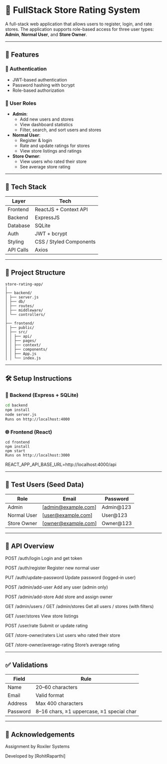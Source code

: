 # 🏪 FullStack Store Rating System

A full-stack web application that allows users to register, login, and rate stores. The application supports role-based access for three user types: **Admin**, **Normal User**, and **Store Owner**.

---

## 🚀 Features

### 🔐 Authentication
- JWT-based authentication
- Password hashing with bcrypt
- Role-based authorization

### 👥 User Roles
- **Admin**:
  - Add new users and stores
  - View dashboard statistics
  - Filter, search, and sort users and stores
- **Normal User**:
  - Register & login
  - Rate and update ratings for stores
  - View store listings and ratings
- **Store Owner**:
  - View users who rated their store
  - See average store rating

---

## 🧱 Tech Stack

| Layer     | Tech                     |
|-----------|--------------------------|
| Frontend  | ReactJS + Context API    |
| Backend   | ExpressJS                |
| Database  | SQLite                   |
| Auth      | JWT + bcrypt             |
| Styling   | CSS / Styled Components  |
| API Calls | Axios                    |

---

## 📁 Project Structure

```
store-rating-app/
│
├── backend/
│ ├── server.js
│ ├── db/
│ ├── routes/
│ ├── middleware/
│ └── controllers/
│
├── frontend/
│ ├── public/
│ ├── src/
│ │ ├── api/
│ │ ├── pages/
│ │ ├── context/
│ │ ├── components/
│ │ ├── App.js
│ │ └── index.js
```

---

## 🛠️ Setup Instructions

### 🔧 Backend (Express + SQLite)

```bash
cd backend
npm install
node server.js
Runs on http://localhost:4000
```
### 🌐 Frontend (React)
```
cd frontend
npm install
npm start
Runs on http://localhost:3000
```

REACT_APP_API_BASE_URL=http://localhost:4000/api

---

## 🧪 Test Users (Seed Data)

| Role        | Email               | Password   |
| ----------- | --------------------| ---------- |
| Admin       | [admin@example.com] | Admin\@123 |
| Normal User | [user@example.com]  | User\@123  |
| Store Owner | [owner@example.com] | Owner\@123 |

---

## 🔄 API Overview
POST /auth/login
Login and get token

POST /auth/register
Register new normal user

PUT /auth/update-password
Update password (logged-in user)

POST /admin/add-user
Add any user (admin only)

POST /admin/add-store
Add store and assign owner

GET /admin/users / GET /admin/stores
Get all users / stores (with filters)

GET /user/stores
View store listings

POST /user/rate
Submit or update rating

GET /store-owner/raters
List users who rated their store

GET /store-owner/average-rating
Store’s average rating

---

## ✅ Validations

| Field    | Rule                                      |
| -------- | ----------------------------------------- |
| Name     | 20–60 characters                          |
| Email    | Valid format                              |
| Address  | Max 400 characters                        |
| Password | 8–16 chars, ≥1 uppercase, ≥1 special char |

---

## 🙌 Acknowledgements

Assignment by Roxiler Systems

Developed by [RohitRaparthi]
